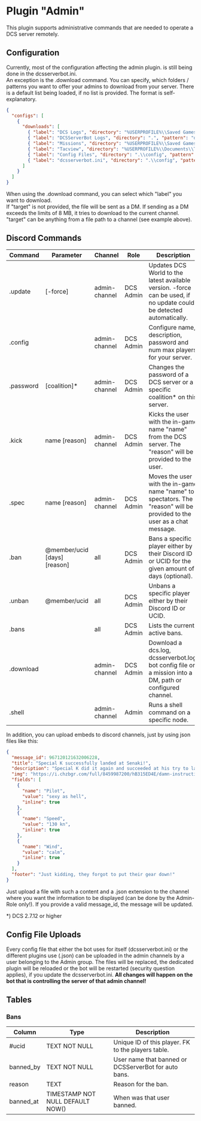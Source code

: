 # Plugin "Admin"
This plugin supports administrative commands that are needed to operate a DCS server remotely.

## Configuration
Currently, most of the configuration affecting the admin plugin. is still being done in the dcsserverbot.ini.<br>
An exception is the .download command. You can specify, which folders / patterns you want to offer your admins to
download from your server. There is a default list being loaded, if no list is provided. The format is self-explanatory.

```json
{
  "configs": [
    {
      "downloads": [
        { "label": "DCS Logs", "directory": "%USERPROFILE%\\Saved Games\\{server.installation}\\logs", "pattern": "dcs.log*", "target": "<id:{config[ADMIN_CHANNEL]}>" },
        { "label": "DCSServerBot Logs", "directory": ".", "pattern": "dcsserverbot.log*", "target": "%USERPROFILE%\\Downloads" },
        { "label": "Missions", "directory": "%USERPROFILE%\\Saved Games\\{server.installation}\\Missions", "pattern": "*.miz" },
        { "label": "Tacview", "directory": "%USERPROFILE%\\Documents\\Tacview", "pattern": "Tacview-*.acmi", "target": "<id:12345678901234567>" },
        { "label": "Config Files", "directory": ".\\config", "pattern": "*.json" },
        { "label": "dcsserverbot.ini", "directory": ".\\config", "pattern": "dcsserverbot.ini" }
      ]
    }
  ]
}
```
When using the .download command, you can select which "label" you want to download.<br/>
If "target" is not provided, the file will be sent as a DM. If sending as a DM exceeds the limits of 8 MB, it tries to 
download to the current channel.</br>
"target" can be anything from a file path to a channel (see example above).

## Discord Commands

| Command   | Parameter             | Channel       | Role      | Description                                                                                                             |
|-----------|------------------------------|---------------|-----------|-------------------------------------------------------------------------------------------------------------------------|
| .update   | [-force]                     | admin-channel | DCS Admin | Updates DCS World to the latest available version. -force can be used, if no update could be detected automatically.    |
| .config   |                              | admin-channel | DCS Admin | Configure name, description, password and num max players for your server.                                              |
| .password | [coalition]*                 | admin-channel | DCS Admin | Changes the password of a DCS server or a specific coalition* on this server.                                           |
| .kick     | name [reason]                | admin-channel | DCS Admin | Kicks the user with the in-game name "name" from the DCS server. The "reason" will be provided to the user.             |
| .spec     | name [reason]                | admin-channel | DCS Admin | Moves the user with the in-game name "name" to spectators. The "reason" will be provided to the user as a chat message. |
| .ban      | @member/ucid [days] [reason] | all           | DCS Admin | Bans a specific player either by their Discord ID or UCID for the given amount of days (optional).                      |
| .unban    | @member/ucid                 | all           | DCS Admin | Unbans a specific player either by their Discord ID or UCID.                                                            |
| .bans     |                              | all           | DCS Admin | Lists the current active bans.                                                                                          |
| .download |                              | admin-channel | DCS Admin | Download a dcs.log, dcsserverbot.log, bot config file or a mission into a DM, path or configured channel.               |
| .shell    |                              | admin-channel | Admin     | Runs a shell command on a specific node.                                                                                |

In addition, you can upload embeds to discord channels, just by using json files like this:

```json
{
  "message_id": 967120121632006228,
  "title": "Special K successfully landed at Senaki!",
  "description": "Special K did it again and succeeded at his try to land at Senaki.",
  "img": "https://i.chzbgr.com/full/8459987200/hB315ED4E/damn-instruction-manual",
  "fields": [
    {
      "name": "Pilot",
      "value": "sexy as hell",
      "inline": true
    },
    {
      "name": "Speed",
      "value": "130 kn",
      "inline": true
    },
    {
      "name": "Wind",
      "value": "calm",
      "inline": true
    }
  ],
  "footer": "Just kidding, they forgot to put their gear down!"
}
```

Just upload a file with such a content and a .json extension to the channel where you want the information to be 
displayed (can be done by the Admin-Role only!). If you provide a valid message_id, the message will be updated.

*) DCS 2.7.12 or higher

## Config File Uploads
Every config file that either the bot uses for itself (dcsserverbot.ini) or the different plugins use (_<plugin>_.json)
can be uploaded in the admin channels by a user belonging to the Admin group. The files will be replaced, 
the dedicated plugin will be reloaded or the bot will be restarted (security question applies), if you update the 
dcsserverbot.ini. **All changes will happen on the bot that is controlling the server of that admin channel!**

## Tables
### Bans
| Column    | Type                             | Description                                          |
|-----------|----------------------------------|------------------------------------------------------|
| #ucid     | TEXT NOT NULL                    | Unique ID of this player. FK to the players table.   |
| banned_by | TEXT NOT NULL                    | User name that banned or DCSServerBot for auto bans. |
| reason    | TEXT                             | Reason for the ban.                                  |
| banned_at | TIMESTAMP NOT NULL DEFAULT NOW() | When was that user banned.                           |

